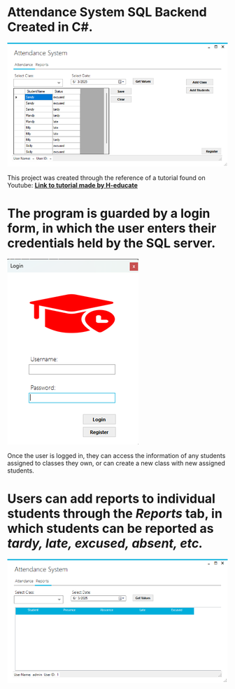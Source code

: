 # Attendance System SQL Backend Created in C#.

<p float = "center">
  <img src = "https://github.com/rileystuartmyers/AttendanceSystem/blob/469e643335efd94f8a6dfe8ca352a41afd285d7e/git_images/Screenshot%202025-06-03%20142901.png">
</p>

This project was created through the reference of a tutorial found on Youtube: <a href = "https://www.youtube.com/watch?v=Ck3cKCGevlM"><b>Link to tutorial made by H-educate</b></a>

# The program is guarded by a login form, in which the user enters their credentials held by the SQL server.

<p float = "center">
  <img src = "https://github.com/rileystuartmyers/AttendanceSystem/blob/469e643335efd94f8a6dfe8ca352a41afd285d7e/git_images/Screenshot%202025-06-03%20142854.png">
</p>

Once the user is logged in, they can access the information of any students assigned to classes they own, or can create a new class with new assigned students.

# Users can add reports to individual students through the <i>Reports</i> tab, in which students can be reported as <i><b>tardy, late, excused, absent, etc.</b></i>
<p float = "center">
  <img src = "https://github.com/rileystuartmyers/AttendanceSystem/blob/469e643335efd94f8a6dfe8ca352a41afd285d7e/git_images/Screenshot%202025-06-03%20142945.png">
</p>
